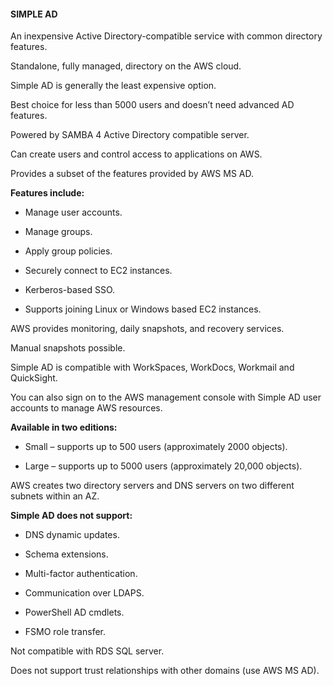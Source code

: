 #### SIMPLE AD


An inexpensive Active Directory-compatible service with common directory features.


Standalone, fully managed, directory on the AWS cloud.


Simple AD is generally the least expensive option.


Best choice for less than 5000 users and doesn’t need advanced AD features.


Powered by SAMBA 4 Active Directory compatible server.


Can create users and control access to applications on AWS.


Provides a subset of the features provided by AWS MS AD.


**Features include:**


- Manage user accounts.

- Manage groups.

- Apply group policies.

- Securely connect to EC2 instances.

- Kerberos-based SSO.

- Supports joining Linux or Windows based EC2 instances.


AWS provides monitoring, daily snapshots, and recovery services.


Manual snapshots possible.


Simple AD is compatible with WorkSpaces, WorkDocs, Workmail and QuickSight.


You can also sign on to the AWS management console with Simple AD user accounts to manage AWS resources.


**Available in two editions:**


- Small – supports up to 500 users (approximately 2000 objects).

- Large – supports up to 5000 users (approximately 20,000 objects).


AWS creates two directory servers and DNS servers on two different subnets within an AZ.


**Simple AD does not support:**


- DNS dynamic updates.

- Schema extensions.

- Multi-factor authentication.



- Communication over LDAPS.

- PowerShell AD cmdlets.

- FSMO role transfer.


Not compatible with RDS SQL server.


Does not support trust relationships with other domains (use AWS MS AD).

